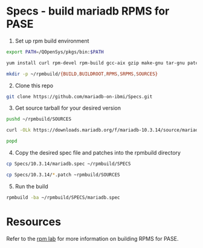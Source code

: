 # Specs - build mariadb RPMS for PASE


1) Set up rpm build environment

```bash
export PATH=/QOpenSys/pkgs/bin:$PATH

yum install curl rpm-devel rpm-build gcc-aix gzip make-gnu tar-gnu patch-gnu coreutils-gnu git

mkdir -p ~/rpmbuild/{BUILD,BUILDROOT,RPMS,SRPMS,SOURCES}
```

2) Clone this repo

```bash
git clone https://github.com/mariadb-on-ibmi/Specs.git
```

3) Get source tarball for your desired version


```bash
pushd ~/rpmbuild/SOURCES

curl -OLk https://downloads.mariadb.org/f/mariadb-10.3.14/source/mariadb-10.3.14.tar.gz?serve

popd
```

4) Copy the desired spec file and patches into the rpmbuild directory


```bash
cp Specs/10.3.14/mariadb.spec ~/rpmbuild/SPECS

cp Specs/10.3.14/*.patch ~rpmbuild/SOURCES
```


5) Run the build

```bash
rpmbuild -ba ~/rpmbuild/SPECS/mariadb.spec
```


# Resources

Refer to the [rpm lab](https://github.com/kadler/rpm-lab) for more information on building RPMS for PASE.

